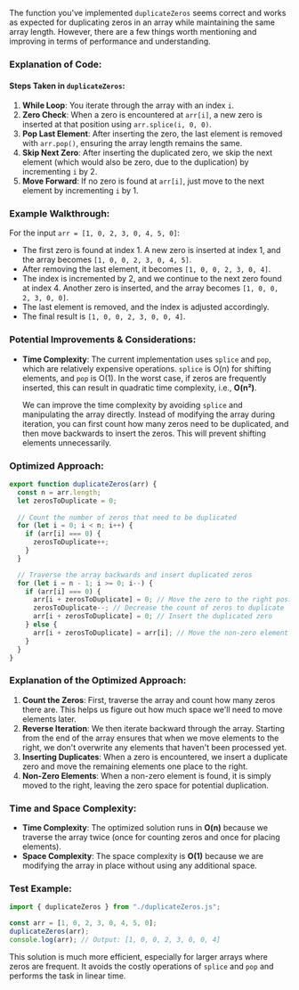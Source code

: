 The function you've implemented `duplicateZeros` seems correct and works as expected for duplicating zeros in an array while maintaining the same array length. However, there are a few things worth mentioning and improving in terms of performance and understanding.

### **Explanation of Code:**

#### **Steps Taken in `duplicateZeros`:**
1. **While Loop**: You iterate through the array with an index `i`.
2. **Zero Check**: When a zero is encountered at `arr[i]`, a new zero is inserted at that position using `arr.splice(i, 0, 0)`.
3. **Pop Last Element**: After inserting the zero, the last element is removed with `arr.pop()`, ensuring the array length remains the same.
4. **Skip Next Zero**: After inserting the duplicated zero, we skip the next element (which would also be zero, due to the duplication) by incrementing `i` by 2.
5. **Move Forward**: If no zero is found at `arr[i]`, just move to the next element by incrementing `i` by 1.

### **Example Walkthrough:**

For the input `arr = [1, 0, 2, 3, 0, 4, 5, 0]`:

- The first zero is found at index 1. A new zero is inserted at index 1, and the array becomes `[1, 0, 0, 2, 3, 0, 4, 5]`.
- After removing the last element, it becomes `[1, 0, 0, 2, 3, 0, 4]`.
- The index is incremented by 2, and we continue to the next zero found at index 4. Another zero is inserted, and the array becomes `[1, 0, 0, 2, 3, 0, 0]`.
- The last element is removed, and the index is adjusted accordingly.
- The final result is `[1, 0, 0, 2, 3, 0, 0, 4]`.

### **Potential Improvements & Considerations:**

- **Time Complexity**: The current implementation uses `splice` and `pop`, which are relatively expensive operations. `splice` is O(n) for shifting elements, and `pop` is O(1). In the worst case, if zeros are frequently inserted, this can result in quadratic time complexity, i.e., **O(n²)**.
  
  We can improve the time complexity by avoiding `splice` and manipulating the array directly. Instead of modifying the array during iteration, you can first count how many zeros need to be duplicated, and then move backwards to insert the zeros. This will prevent shifting elements unnecessarily.

### **Optimized Approach:**

```js
export function duplicateZeros(arr) {
  const n = arr.length;
  let zerosToDuplicate = 0;
  
  // Count the number of zeros that need to be duplicated
  for (let i = 0; i < n; i++) {
    if (arr[i] === 0) {
      zerosToDuplicate++;
    }
  }

  // Traverse the array backwards and insert duplicated zeros
  for (let i = n - 1; i >= 0; i--) {
    if (arr[i] === 0) {
      arr[i + zerosToDuplicate] = 0; // Move the zero to the right position
      zerosToDuplicate--; // Decrease the count of zeros to duplicate
      arr[i + zerosToDuplicate] = 0; // Insert the duplicated zero
    } else {
      arr[i + zerosToDuplicate] = arr[i]; // Move the non-zero element to the right
    }
  }
}
```

### **Explanation of the Optimized Approach:**

1. **Count the Zeros**: First, traverse the array and count how many zeros there are. This helps us figure out how much space we'll need to move elements later.
2. **Reverse Iteration**: We then iterate backward through the array. Starting from the end of the array ensures that when we move elements to the right, we don't overwrite any elements that haven't been processed yet.
3. **Inserting Duplicates**: When a zero is encountered, we insert a duplicate zero and move the remaining elements one place to the right.
4. **Non-Zero Elements**: When a non-zero element is found, it is simply moved to the right, leaving the zero space for potential duplication.

### **Time and Space Complexity:**

- **Time Complexity**: The optimized solution runs in **O(n)** because we traverse the array twice (once for counting zeros and once for placing elements).
- **Space Complexity**: The space complexity is **O(1)** because we are modifying the array in place without using any additional space.

### **Test Example:**

```js
import { duplicateZeros } from "./duplicateZeros.js";

const arr = [1, 0, 2, 3, 0, 4, 5, 0];
duplicateZeros(arr);
console.log(arr); // Output: [1, 0, 0, 2, 3, 0, 0, 4]
```

This solution is much more efficient, especially for larger arrays where zeros are frequent. It avoids the costly operations of `splice` and `pop` and performs the task in linear time.